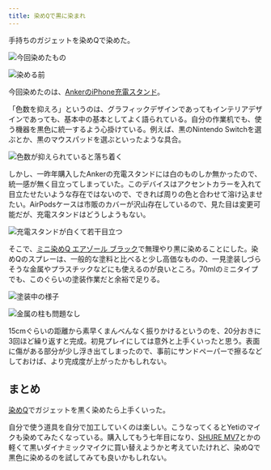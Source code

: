 ```yaml
---
title: 染めQで黒に染まれ
---
```

手持ちのガジェットを染めQで染めた。

![](https://lh6.googleusercontent.com/NZBH2GrfCZdl6L1HCUvcFSIw58jkrsh-4vS-PfMAbTwIZOkqjwyzd4qVpZTKp9xQlPfAkpgSLBKtiKg4WJECYXIZ8RLgIiI9n9k9JZCJUcA49ZZ8rFLOKMRkkgcna9UoDpXFsNctMHueoeTBYiP11JEozNJQLq0pFvhB9XwzvxMD6cjU0vYuIWpf "今回染めたもの")

![](https://lh5.googleusercontent.com/ozL7LtRhOQD0TlPUP7JZp9goS5AJA3VB79kw5SRT8rllwt57IgznFD3bew2PBVgdf8Svm6nLUfEthwV_fwLMjGC1vdCLKF7XvJyOQrZr55V0YA6qiN7_u02i4-PeamC3Id4j71tY2kY__xunXVqckAnVcjW0KlRVNLbOmzhsfDv469QQX8_IEpAk "染める前")

今回染めたのは、[AnkerのiPhone充電スタンド](https://r7kamura.com/articles/2021-09-06-anker-iphone-stand)。

「色数を抑えろ」というのは、グラフィックデザインであってもインテリアデザインであっても、基本中の基本としてよく語られている。自分の作業机でも、使う機器を黒色に統一するよう心掛けている。例えば、黒のNintendo Switchを選ぶとか、黒のマウスパッドを選ぶといったような具合。

![](https://lh3.googleusercontent.com/pKa_8bO1h6hRiclfLx3dh2EMwaYltBBc0GXhDESghv0GsKfRzOnnvDf0EuGOGQMkuJdGjYNgHDwzIi4RI9wKUf819F2LsxzkXZvfT2TpFGGulkruFjkVwdHYwYn8lwd1iNstWZaZVz1FtwaegZwWCpraYVn570fQCGNmCKRU39AsIUOrxqDyBc8t "色数が抑えられていると落ち着く")

しかし、一昨年購入したAnkerの充電スタンドには白のものしか無かったので、統一感が無く目立ってしまっていた。このデバイスはアクセントカラーを入れて目立たせたいような存在ではないので、できれば周りの色と合わせて溶け込ませたい。AirPodsケースは市販のカバーが沢山存在しているので、見た目は変更可能だが、充電スタンドはどうしようもない。

![](https://lh3.googleusercontent.com/ZepW7Oq-oCkauVJ-k6eHumaSx_wV5hqIT8RG4Z0MCs1iEQbeafxKpW48SDJJOzG0V1yyyZXXxYa3OLAvRFGnLNY8Zutwo3BBQmE-oGrkYgTQnAhQ0Qwg9ygG3BbLNrrNKOCH0HiYfBnPtwFTeZwMA9XDoPM8GO2fAK_YzTi7D0LnVpSTwIgA5kY7 "充電スタンドが白くて若干目立つ")

そこで、[ミニ染めQ エアゾール ブラック](https://www.amazon.co.jp/dp/B003QMFUKO)で無理やり黒に染めることにした。染めQのスプレーは、一般的な塗料と比べると少し高価なものの、一見塗装しづらそうな金属やプラスチックなどにも使えるのが良いところ。70mlのミニタイプでも、このぐらいの塗装作業だと余裕で足りる。

![](https://lh4.googleusercontent.com/-HKnvOga2a_j8Ui4NunPZICJmuo5iwc31CAx1lvkGo9XmXVY-4_Z-InLY9oH1g-ZFRKqg4NqhAZraRx2-YQueZGtUHLEuVNMra2Gq_2Tq7Cr4O64aq6dtzf1t86elQ1bMuI0bWNy8VlPU1_xUeIjXURq5M5NugNE_bGfWq_id6GkBR3h6GiSbpFO "塗装中の様子")

![](https://lh6.googleusercontent.com/6E9XwsgZiv_w3iiYcKMHMGwjxeBkXIiUt-6EGspmdEQaXu0fi7bLshPdOjNn6RZNGlNyd7NpzFCEyGEbTwsjqM_1jFv0N0TRaMzggCPpJDxpIjsPQAYQ6XMO4Btu1mrKozSM_A0yE95Xg3Df9GHWi8e5pBGlJzu5-ZTm4Ui4PAVykycWKsb70mf5 "金属の柱も問題なし")

15cmぐらいの距離から素早くまんべんなく振りかけるというのを、20分おきに3回ほど繰り返すと完成。初見プレイにしては意外と上手くいったと思う。表面に傷がある部分が少し浮き出てしまったので、事前にサンドペーパーで擦るなどしておけば、より完成度が上がったかもしれない。

まとめ
---

[染めQ](https://www.amazon.co.jp/dp/B003QMFUKO)でガジェットを黒く染めたら上手くいった。

自分で使う道具を自分で加工していくのは楽しい。こうなってくるとYetiのマイクも染めてみたくなっている。購入してもう七年目になり、[SHURE MV7](https://www.amazon.co.jp/dp/B08KY7G1GV)とかの軽くて黒いダイナミックマイクに買い替えようかと考えていたけれど、染めQで黒色に染めるのを試してみても良いかもしれない。
